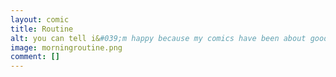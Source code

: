 ```yaml
---
layout: comic
title: Routine
alt: you can tell i&#039;m happy because my comics have been about good things ending lately
image: morningroutine.png
comment: []
---
```

